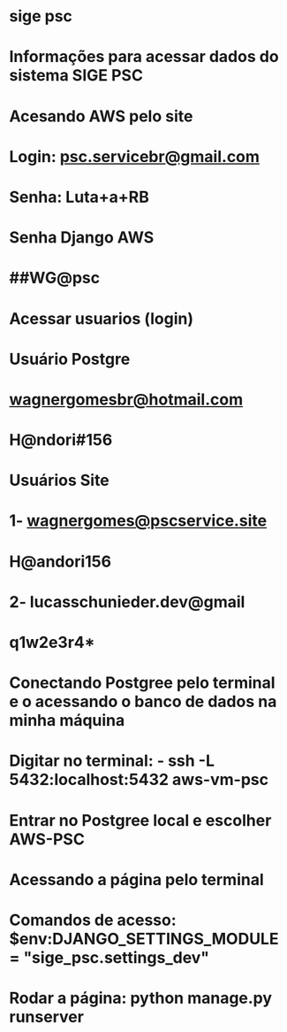 # sige psc

# Informações para acessar dados do sistema SIGE PSC

# Acesando AWS pelo site
# Login: psc.servicebr@gmail.com
# Senha: Luta+a+RB

# Senha Django AWS
# ##WG@psc
# Acessar usuarios (login)

# Usuário Postgre
# wagnergomesbr@hotmail.com
# H@ndori#156

# Usuários Site

# 1- wagnergomes@pscservice.site
# H@andori156

# 2- lucasschunieder.dev@gmail 
# q1w2e3r4* 


# Conectando Postgree pelo terminal e o acessando o banco de dados na minha máquina
# Digitar no terminal: - ssh -L 5432:localhost:5432 aws-vm-psc
# Entrar no Postgree local e escolher AWS-PSC

# Acessando a página pelo terminal
# Comandos de acesso: $env:DJANGO_SETTINGS_MODULE = "sige_psc.settings_dev"
# Rodar a página: python manage.py runserver

